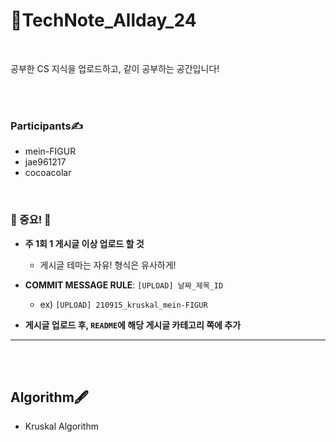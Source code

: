 # 📌TechNote_Allday_24

<br>

공부한 CS 지식을 업로드하고, 같이 공부하는 공간입니다!



<br><br>



### Participants✍

- mein-FIGUR
- jae961217
- cocoacolar



<br>



### 📍 중요! 📍

- **주 1회 1 게시글 이상 업로드 할 것**
  - 게시글 테마는 자유! 형식은 유사하게!
- **COMMIT MESSAGE RULE**: `[UPLOAD] 날짜_제목_ID`
  - ex) `[UPLOAD] 210915_kruskal_mein-FIGUR`

- **게시글 업로드 후, `README`에 해당 게시글 카테고리 쪽에 추가**



--------------------------



<br><br>



## Algorithm🖋

- Kruskal Algorithm

